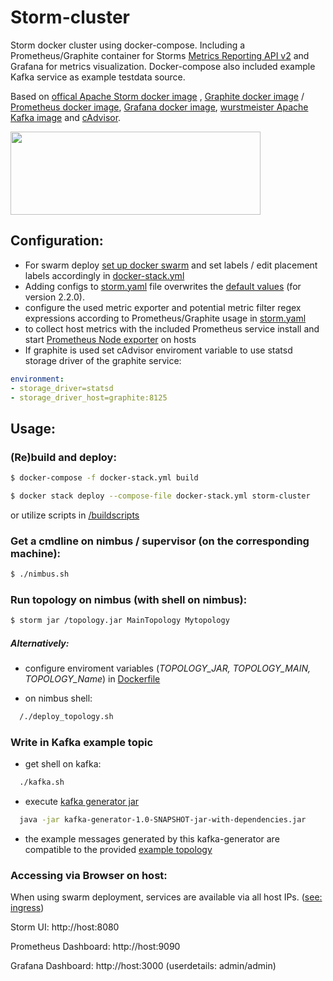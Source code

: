 # Storm-cluster
Storm docker cluster using docker-compose. 
Including a Prometheus/Graphite container for Storms [Metrics Reporting API v2](https://storm.apache.org/releases/2.2.0/metrics_v2.html) and Grafana for metrics visualization.
Docker-compose also included example Kafka service as example testdata source.

Based on [offical Apache Storm docker image](https://hub.docker.com/_/storm) , [Graphite docker image](https://hub.docker.com/r/graphiteapp/graphite-statsd) / [Prometheus docker image](https://hub.docker.com/r/prom/prometheus),
[Grafana docker image](https://hub.docker.com/r/grafana/grafana), [wurstmeister Apache Kafka image](https://github.com/wurstmeister/kafka-docker) and [cAdvisor](https://hub.docker.com/r/google/cadvisor/).

<img src="https://upload.wikimedia.org/wikipedia/commons/thumb/b/b1/Apache_Storm_logo.svg/1200px-Apache_Storm_logo.svg.png" width="400" height="133" />


Configuration:
----
- For swarm deploy [set up docker swarm](https://docs.docker.com/engine/swarm/swarm-tutorial/create-swarm/) and set labels / edit placement labels accordingly in [docker-stack.yml](/docker-stack.yml)
- Adding configs to [storm.yaml](/jfr_storm/storm.yaml) file overwrites the [default values](https://github.com/apache/storm/blob/v2.2.0/conf/defaults.yaml) (for version 2.2.0).
- configure the used metric exporter and potential metric filter regex expressions according to Prometheus/Graphite usage in [storm.yaml](/jfr_storm/storm.yaml)
- to collect host metrics with the included Prometheus service install and start [Prometheus Node exporter](https://prometheus.io/docs/guides/node-exporter/) on hosts
- If graphite is used set cAdvisor enviroment variable to use statsd storage driver of the graphite service:
```yaml
environment: 
- storage_driver=statsd
- storage_driver_host=graphite:8125
```

Usage:
-----

### (Re)build and deploy:
```bash
$ docker-compose -f docker-stack.yml build
```
```sh
$ docker stack deploy --compose-file docker-stack.yml storm-cluster
```
or utilize scripts in [/buildscripts](/buildscripts)
### Get a cmdline on nimbus / supervisor (on the corresponding machine):
```bash
$ ./nimbus.sh
```
### Run topology on nimbus (with shell on nimbus):
```bash
$ storm jar /topology.jar MainTopology Mytopology
```
##### Alternatively:
- configure enviroment variables (*TOPOLOGY_JAR, TOPOLOGY_MAIN, TOPOLOGY_Name*) in [Dockerfile](/jfr_storm/Dockerfile)

- on nimbus shell: 

```bash
  /./deploy_topology.sh
```
### Write in Kafka example topic
- get shell on kafka: 

```bash
  ./kafka.sh
```
- execute [kafka generator jar](https://github.com/jfr2102/kafka-generator) 

```bash
  java -jar kafka-generator-1.0-SNAPSHOT-jar-with-dependencies.jar
```

- the example messages generated by this kafka-generator are compatible to the provided [example topology](https://github.com/jfr2102/storm-topology) 


### Accessing via Browser on host:
When using swarm deployment, services are available  via all host IPs. ([see: ingress](https://docs.docker.com/engine/swarm/ingress/))

Storm UI:
http://host:8080 

Prometheus Dashboard:
http://host:9090 

Grafana Dashboard:
http://host:3000 (userdetails: admin/admin)
